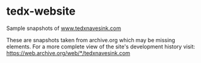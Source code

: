 # tedx-website
Sample snapshots of www.tedxnavesink.com

These are snapshots taken from archive.org which may be missing elements. For a more complete view of the site's development history visit: https://web.archive.org/web/*/tedxnavesink.com

